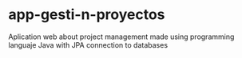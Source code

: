 # app-gesti-n-proyectos
Aplication web about project management made using programming languaje Java with  JPA connection to databases
